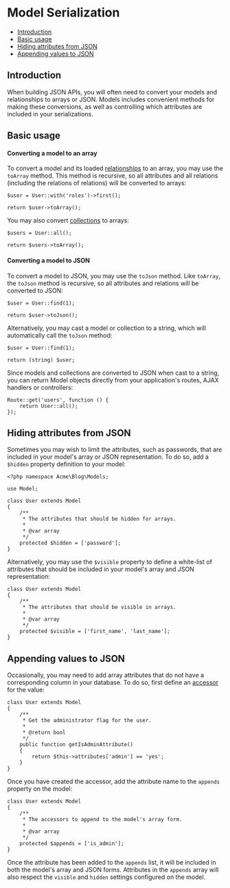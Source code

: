 # Model Serialization

- [Introduction](#introduction)
- [Basic usage](#basic-usage)
- [Hiding attributes from JSON](#hiding-attributes-from-json)
- [Appending values to JSON](#appending-values-to-json)

<a name="introduction"></a>
## Introduction

When building JSON APIs, you will often need to convert your models and relationships to arrays or JSON. Models includes convenient methods for making these conversions, as well as controlling which attributes are included in your serializations.

<a name="basic-usage"></a>
## Basic usage

#### Converting a model to an array

To convert a model and its loaded [relationships](relations) to an array, you may use the `toArray` method. This method is recursive, so all attributes and all relations (including the relations of relations) will be converted to arrays:

    $user = User::with('roles')->first();

    return $user->toArray();

You may also convert [collections](collection) to arrays:

    $users = User::all();

    return $users->toArray();

#### Converting a model to JSON

To convert a model to JSON, you may use the `toJson` method. Like `toArray`, the `toJson` method is recursive, so all attributes and relations will be converted to JSON:

    $user = User::find(1);

    return $user->toJson();

Alternatively, you may cast a model or collection to a string, which will automatically call the `toJson` method:

    $user = User::find(1);

    return (string) $user;

Since models and collections are converted to JSON when cast to a string, you can return Model objects directly from your application's routes, AJAX handlers or controllers:

    Route::get('users', function () {
        return User::all();
    });

<a name="hiding-attributes-from-json"></a>
## Hiding attributes from JSON

Sometimes you may wish to limit the attributes, such as passwords, that are included in your model's array or JSON representation. To do so, add a `$hidden` property definition to your model:

    <?php namespace Acme\Blog\Models;

    use Model;

    class User extends Model
    {
        /**
         * The attributes that should be hidden for arrays.
         *
         * @var array
         */
        protected $hidden = ['password'];
    }

Alternatively, you may use the `$visible` property to define a white-list of attributes that should be included in your model's array and JSON representation:

    class User extends Model
    {
        /**
         * The attributes that should be visible in arrays.
         *
         * @var array
         */
        protected $visible = ['first_name', 'last_name'];
    }

<a name="appending-values-to-json"></a>
## Appending values to JSON

Occasionally, you may need to add array attributes that do not have a corresponding column in your database. To do so, first define an [accessor](../database/mutators) for the value:

    class User extends Model
    {
        /**
         * Get the administrator flag for the user.
         *
         * @return bool
         */
        public function getIsAdminAttribute()
        {
            return $this->attributes['admin'] == 'yes';
        }
    }

Once you have created the accessor, add the attribute name to the `appends` property on the model:

    class User extends Model
    {
        /**
         * The accessors to append to the model's array form.
         *
         * @var array
         */
        protected $appends = ['is_admin'];
    }

Once the attribute has been added to the `appends` list, it will be included in both the model's array and JSON forms. Attributes in the `appends` array will also respect the `visible` and `hidden` settings configured on the model.
